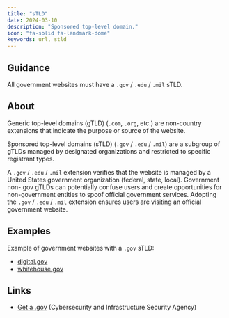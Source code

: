 ```yaml
---
title: "sTLD"
date: 2024-03-10
description: "Sponsored top-level domain."
icon: "fa-solid fa-landmark-dome"
keywords: url, stld
---
```


## Guidance

All government websites must have a `.gov` / `.edu` / `.mil` sTLD.

## About

Generic top-level domains (gTLD) (`.com`, `.org`, etc.) are non-country extensions that indicate the purpose or source of the website.

Sponsored top-level domains (sTLD) (`.gov` / `.edu` / `.mil`) are a subgroup of gTLDs managed by designated organizations and restricted to specific registrant types.

A `.gov` / `.edu` / `.mil` extension verifies that the website is managed by a United States government organization (federal, state, local). Government non-.gov gTLDs can potentially confuse users and create opportunities for non-government entities to spoof official government services. Adopting the `.gov` / `.edu` / `.mil` extension ensures users are visiting an official government website.

## Examples

Example of government websites with a `.gov` sTLD:

* [digital.gov](https://digital.gov)
* [whitehouse.gov](https://whitehouse.gov)

## Links

* [Get a .gov](https://get.gov/) (Cybersecurity and Infrastructure Security Agency)